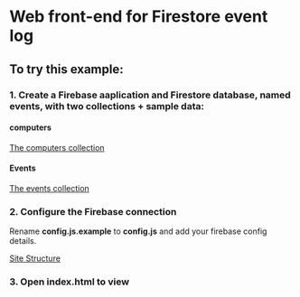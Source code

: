 # Web  front-end for Firestore event log

## To try this example:

### 1. Create a Firebase aaplication and Firestore database, named events, with two collections + sample data:


#### computers
[The computers collection](https://github.com/elee-tudublin/firestore-computers-events-example/blob/main/images/computers-collection.png)


#### Events
[The events collection](https://github.com/elee-tudublin/firestore-computers-events-example/blob/main/images/events-collection.png)


### 2. Configure the Firebase connection

Rename **config.js.example** to **config.js** and add your firebase config details.

[Site Structure](https://github.com/elee-tudublin/firestore-computers-events-example/blob/main/images/structure.png)

### 3. Open index.html to view